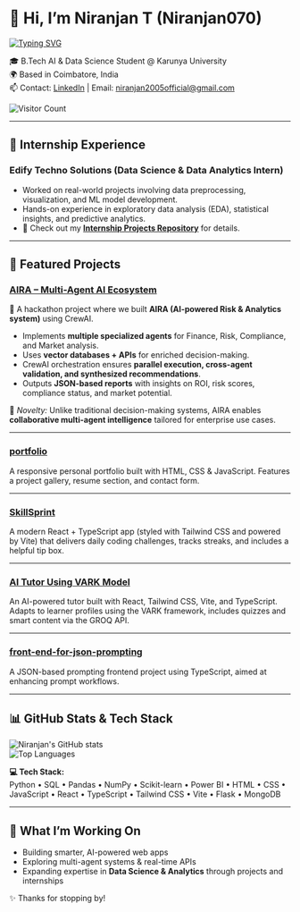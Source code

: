 # 👋 Hi, I’m Niranjan T (Niranjan070)

[![Typing SVG](https://readme-typing-svg.herokuapp.com?size=24&color=00C4FF&lines=AI+Enthusiast;Data+Science+%26+Analytics+Enthusiast;Always+Learning+%26+Building)](https://git.io/typing-svg)

🎓 B.Tech AI & Data Science Student @ Karunya University  
🌍 Based in Coimbatore, India  
📫 Contact: [LinkedIn]([https://www.linkedin.com/in/niranjan-t-79a6b7320](https://www.linkedin.com/in/niranjan-t-79a6b7320/)) | Email: niranjan2005official@gmail.com  

![Visitor Count](https://komarev.com/ghpvc/?username=Niranjan070&color=blue&style=flat)

---

## 🌟 Internship Experience

### **Edify Techno Solutions** (Data Science & Data Analytics Intern)  
- Worked on real-world projects involving data preprocessing, visualization, and ML model development.  
- Hands-on experience in exploratory data analysis (EDA), statistical insights, and predictive analytics.  
- 📌 Check out my **[Internship Projects Repository]([https://github.com/Niranjan070/edify](https://github.com/Niranjan070/internship-projects-at-EDIFY))** for details.  

---

## 🚀 Featured Projects


### [AIRA – Multi-Agent AI Ecosystem](https://github.com/Niranjan070/aira)  
🚀 A hackathon project where we built **AIRA (AI-powered Risk & Analytics system)** using CrewAI.  
- Implements **multiple specialized agents** for Finance, Risk, Compliance, and Market analysis.  
- Uses **vector databases + APIs** for enriched decision-making.  
- CrewAI orchestration ensures **parallel execution, cross-agent validation, and synthesized recommendations**.  
- Outputs **JSON-based reports** with insights on ROI, risk scores, compliance status, and market potential.  

📌 *Novelty:* Unlike traditional decision-making systems, AIRA enables **collaborative multi-agent intelligence** tailored for enterprise use cases.  

---

### [portfolio](https://github.com/Niranjan070/portfolio)  
A responsive personal portfolio built with HTML, CSS & JavaScript. Features a project gallery, resume section, and contact form.  

---

### [SkillSprint](https://github.com/Niranjan070/Skillsprint)  
A modern React + TypeScript app (styled with Tailwind CSS and powered by Vite) that delivers daily coding challenges, tracks streaks, and includes a helpful tip box.  

---

### [AI Tutor Using VARK Model](https://github.com/Niranjan070/ai-tutor-using-vark-model)  
An AI-powered tutor built with React, Tailwind CSS, Vite, and TypeScript. Adapts to learner profiles using the VARK framework, includes quizzes and smart content via the GROQ API.  

---

### [front-end-for-json-prompting](https://github.com/Niranjan070/front-end-for-json-prompting)  
A JSON-based prompting frontend project using TypeScript, aimed at enhancing prompt workflows.  

---

## 📊 GitHub Stats & Tech Stack

![Niranjan's GitHub stats](https://github-readme-stats.vercel.app/api?username=Niranjan070&show_icons=true&theme=github_dark)  
![Top Languages](https://github-readme-stats.vercel.app/api/top-langs/?username=Niranjan070&layout=compact&theme=github_dark)

**💻 Tech Stack:**  
Python • SQL • Pandas • NumPy • Scikit-learn • Power BI • HTML • CSS • JavaScript • React • TypeScript • Tailwind CSS • Vite • Flask • MongoDB  

---

## 📌 What I’m Working On
- Building smarter, AI-powered web apps  
- Exploring multi-agent systems & real-time APIs  
- Expanding expertise in **Data Science & Analytics** through projects and internships  

✨ Thanks for stopping by!
